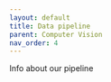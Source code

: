 ```yaml
---
layout: default
title: Data pipeline
parent: Computer Vision
nav_order: 4
---
```


Info about our pipeline
